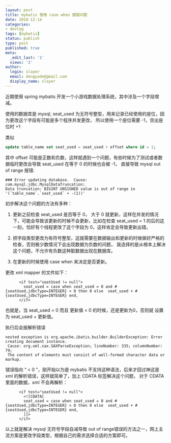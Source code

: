 ```yaml
---
layout: post
title: mybatis 使用 case when 报错问题
date: 2018-12-14
categories:
- devlog
tags: [mybatis]
status: publish
type: post
published: true
meta:
  _edit_last: '1'
  views: '2'
author:
  login: slayer
  email: dongyado@gmail.com
  display_name: slayer
---
```


近期使用 spring mybatis 开发一个小游戏数据处理系统，其中涉及一个字段增减。

使用的数据库是 mysql, seat_used 为无符号整型，用来记录已经使用的座位，因为更改这个字段有可能是多个程序并发更改，
所以使用一个座位需要 -1，空出座位时 +1

类似
```sql
update table_name set seat_used = seat_used + offset where id = 1;
```

其中 offset 可能是正数和负数，这样就遇到一个问题，有些时候为了测试或者数据临时更改会导致 seat_used 在等于 0 的时候也会被 -1，
直接导致 mysql out of range 报错:
 
 ```text
### Error updating database.  Cause: com.mysql.jdbc.MysqlDataTruncation: 
Data truncation: BIGINT UNSIGNED value is out of range in '(`table_name`.`seat_used` + -(1))'
```

初步解决这个问题的方法有多种：

1. 更新之前检查 seat_used 是否等于 0， 大于 0 就更新，这样在并发的情况下，可能会导致该更新的时候不会更新，比如在检查 
seat_used = 1 的后的这一刻，恰好有个线程更改了这个字段为 0，这样肯定会导致更新出错。

2. 把字段类型更改为有符号整型，这就需要在数据输出和更新的时候做好严格的检查，否则极少数情况下会出现数据为负数的问题，
我选择的是从根本上解决这个问题，不允许有负数这种脏数据出现在数据库。

3. 在更新的时候使用 case when 来决定是否更新。

更改 xml mapper 的文件如下：

```text
      <if test="seatUsed != null">
        seat_used = case when seat_used = 0 and #{seatUsed,jdbcType=INTEGER} < 0 then 0 else  seat_used + #{seatUsed,jdbcType=INTEGER} end,
      </if>
```

也就是，当 seat_used = 0 而且 更新值 < 0 的时候，还是更新为0，否则就 设置为 seat_used + 更新值。

执行后会报解析错误

```text
nested exception is org.apache.ibatis.builder.BuilderException: Error creating document instance. 
 Cause: org.xml.sax.SAXParseException; lineNumber: 335; columnNumber: 79; 
 The content of elements must consist of well-formed character data or markup.

```

错误指向 “ < 0 ”，刚开始以为是 mybatis 不支持这种语法，后来才回过神这是 xml 的解析错误，这样就简单了，加上 CDATA 标签解决这个问题，
对于 CDATA 里面的数据，xml 不会再解析：


```text
      <if test="seatUsed != null">
        <![CDATA[
        seat_used = case when seat_used = 0 and #{seatUsed,jdbcType=INTEGER} < 0 then 0 else  seat_used + #{seatUsed,jdbcType=INTEGER} end,
        ]]>
      </if>
```

以上就是解决 mysql 无符号字段自减导致 out of range错误的方法之一，网上主流方案是更改字段类型，根据自己的需求选择合适的方案即可。
